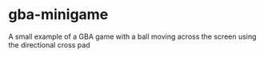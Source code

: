 # gba-minigame
A small example of a GBA game with a ball moving across the screen using the directional cross pad 
